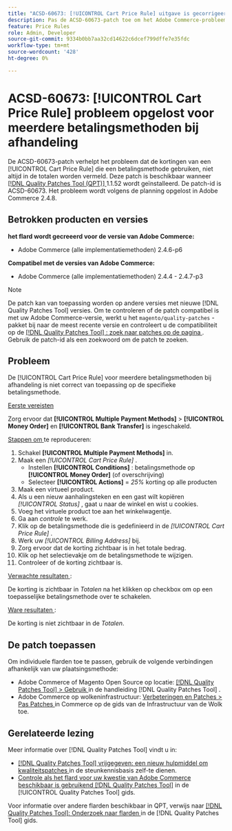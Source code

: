 ```yaml
---
title: "ACSD-60673: [!UICONTROL Cart Price Rule] uitgave is gecorrigeerd voor meerdere betalingsmethoden bij kassa"
description: Pas de ACSD-60673-patch toe om het Adobe Commerce-probleem op te lossen, waarbij de kortingen van een [!UICONTROL Cart Price Rule] die een betalingsmethode gebruiken, niet altijd in de totalen worden vermeld.
feature: Price Rules
role: Admin, Developer
source-git-commit: 9334b0bb7aa32cd14622c6dcef799dffe7e35fdc
workflow-type: tm+mt
source-wordcount: '428'
ht-degree: 0%

---
```


# ACSD-60673: [!UICONTROL Cart Price Rule] probleem opgelost voor meerdere betalingsmethoden bij afhandeling

De ACSD-60673-patch verhelpt het probleem dat de kortingen van een [!UICONTROL Cart Price Rule] die een betalingsmethode gebruiken, niet altijd in de totalen worden vermeld. Deze patch is beschikbaar wanneer [[!DNL Quality Patches Tool (QPT)] ](https://experienceleague.adobe.com/en/docs/commerce-knowledge-base/kb/announcements/commerce-announcements/magento-quality-patches-released-new-tool-to-self-serve-quality-patches) 1.1.52 wordt geïnstalleerd. De patch-id is ACSD-60673. Het probleem wordt volgens de planning opgelost in Adobe Commerce 2.4.8.

## Betrokken producten en versies

**het flard wordt gecreeerd voor de versie van Adobe Commerce:**

* Adobe Commerce (alle implementatiemethoden) 2.4.6-p6

**Compatibel met de versies van Adobe Commerce:**

* Adobe Commerce (alle implementatiemethoden) 2.4.4 - 2.4.7-p3

>[!NOTE]
>
>De patch kan van toepassing worden op andere versies met nieuwe [!DNL Quality Patches Tool] versies. Om te controleren of de patch compatibel is met uw Adobe Commerce-versie, werkt u het `magento/quality-patches` -pakket bij naar de meest recente versie en controleert u de compatibiliteit op de [[!DNL Quality Patches Tool] : zoek naar patches op de pagina ](https://experienceleague.adobe.com/tools/commerce-quality-patches/index.html) . Gebruik de patch-id als een zoekwoord om de patch te zoeken.

## Probleem

De [!UICONTROL Cart Price Rule] voor meerdere betalingsmethoden bij afhandeling is niet correct van toepassing op de specifieke betalingsmethode.

<u> Eerste vereisten </u>

Zorg ervoor dat **[!UICONTROL Multiple Payment Methods]** > **[!UICONTROL Money Order]** en **[!UICONTROL Bank Transfer]** is ingeschakeld.

<u> Stappen om </u> te reproduceren:

1. Schakel **[!UICONTROL Multiple Payment Methods]** in.
1. Maak een *[!UICONTROL Cart Price Rule]* .
   * Instellen **[!UICONTROL Conditions]** : betalingsmethode op **[!UICONTROL Money Order]** (of overschrijving)
   * Selecteer **[!UICONTROL Actions]** = *25%* korting op alle producten
1. Maak een virtueel product.
1. Als u een nieuw aanhalingsteken en een gast wilt kopiëren *[!UICONTROL Status]* , gaat u naar de winkel en wist u cookies.
1. Voeg het virtuele product toe aan het winkelwagentje.
1. Ga aan *controle* te werk.
1. Klik op de betalingsmethode die is gedefinieerd in de *[!UICONTROL Cart Price Rule]* .
1. Werk uw *[!UICONTROL Billing Address]* bij.
1. Zorg ervoor dat de korting zichtbaar is in het totale bedrag.
1. Klik op het selectievakje om de betalingsmethode te wijzigen.
1. Controleer of de korting zichtbaar is.

<u> Verwachte resultaten </u>:

De korting is zichtbaar in *Totalen* na het klikken op checkbox om op een toepasselijke betalingsmethode over te schakelen.

<u> Ware resultaten </u>:

De korting is niet zichtbaar in de *Totalen*.

## De patch toepassen

Om individuele flarden toe te passen, gebruik de volgende verbindingen afhankelijk van uw plaatsingsmethode:

* Adobe Commerce of Magento Open Source op locatie: [[!DNL Quality Patches Tool]  > Gebruik ](/help/tools/quality-patches-tool/usage.md) in de handleiding [!DNL Quality Patches Tool] .
* Adobe Commerce op wolkeninfrastructuur: [ Verbeteringen en Patches > Pas Patches ](https://experienceleague.adobe.com/docs/commerce-cloud-service/user-guide/develop/upgrade/apply-patches.html) in Commerce op de gids van de Infrastructuur van de Wolk toe.

## Gerelateerde lezing

Meer informatie over [!DNL Quality Patches Tool] vindt u in:

* [[!DNL Quality Patches Tool]  vrijgegeven: een nieuw hulpmiddel om kwaliteitspatches ](https://experienceleague.adobe.com/en/docs/commerce-knowledge-base/kb/announcements/commerce-announcements/magento-quality-patches-released-new-tool-to-self-serve-quality-patches) in de steunkennisbasis zelf-te dienen.
* [ Controle als het flard voor uw kwestie van Adobe Commerce beschikbaar is gebruikend  [!DNL Quality Patches Tool]](/help/tools/quality-patches-tool/patches-available-in-qpt/check-patch-for-magento-issue-with-magento-quality-patches.md) in de [!UICONTROL Quality Patches Tool] gids.

Voor informatie over andere flarden beschikbaar in QPT, verwijs naar [[!DNL Quality Patches Tool]: Onderzoek naar flarden ](https://experienceleague.adobe.com/tools/commerce-quality-patches/index.html) in de [!DNL Quality Patches Tool] gids.
